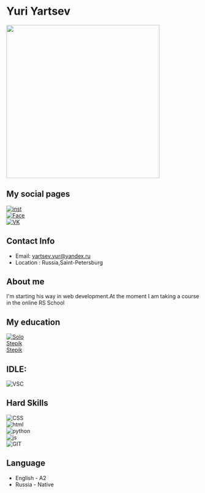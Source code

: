 # Yuri Yartsev
<img src="https://img1.goodfon.ru/original/1920x1200/c/61/kot-vzglyad-mordochka-lezhit-na.jpg" width="400px">

## My social pages
<a href="#">![inst](https://img.shields.io/badge/Instagram-E4405F?style=for-the-badge&logo=instagram&logoColor=white)</a>
<br>
<a href="#">![Face](https://img.shields.io/badge/Facebook-1877F2?style=for-the-badge&logo=facebook&logoColor=white)</a>
<br>
<a href="https://vk.com/id618088635">![VK](https://img.shields.io/badge/вконтакте-%232E87FB.svg?&style=for-the-badge&logo=vk&logoColor=white)</a>
<br>
## Contact Info
* Email: yartsev.yur@yandex.ru
* Location : Russia,Saint-Petersburg
## About me
I'm starting his way in web development.At the moment I am taking a course in the online RS School
## My education
<a href="https://www.sololearn.com/profile/21753859">![Solo](https://img.shields.io/badge/-Sololearn-3a464b?style=for-the-badge&logo=Sololearn&logoColor=white)</a>
<br>
[Stepik](https://stepik.org/course/38218/syllabus)
<br>
[Stepik](https://stepik.org/course/100971/syllabus)
## IDLE:
![VSC](https://img.shields.io/badge/Visual_Studio_Code-0078D4?style=for-the-badge&logo=visual%20studio%20code&logoColor=white)
<br>
## Hard Skills
![CSS](https://img.shields.io/badge/CSS3-1572B6?style=for-the-badge&logo=css3&logoColor=white)
<br>
![html](https://img.shields.io/badge/HTML5-E34F26?style=for-the-badge&logo=html5&logoColor=white)
<br>
![python](https://img.shields.io/badge/Python-FFD43B?style=for-the-badge&logo=python&logoColor=blue)
<br>
![js](https://img.shields.io/badge/JavaScript-323330?style=for-the-badge&logo=javascript&logoColor=F7DF1E)
<br>
![GIT](https://img.shields.io/badge/GIT-E44C30?style=for-the-badge&logo=git&logoColor=white)
<br>
## Language
* English - A2
* Russia - Native
